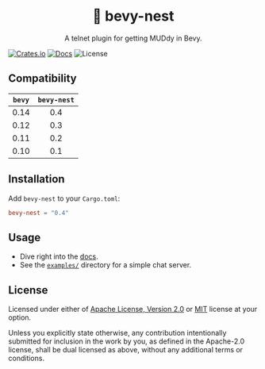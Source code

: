 <div align="center">
  <h1>🪹 bevy-nest</h1>

  A telnet plugin for getting MUDdy in Bevy.
</div>

[![Crates.io](https://img.shields.io/crates/v/bevy-nest)](https://crates.io/crates/bevy-nest)
[![Docs](https://img.shields.io/docsrs/bevy-nest)](https://docs.rs/bevy-nest/latest/bevy_nest/)
![License](https://img.shields.io/crates/l/bevy_nest)

## Compatibility

| `bevy` | `bevy-nest` |
| :----: | :---------: |
|  0.14  |     0.4     |
|  0.12  |     0.3     |
|  0.11  |     0.2     |
|  0.10  |     0.1     |

## Installation

Add `bevy-nest` to your `Cargo.toml`:

```toml
bevy-nest = "0.4"
```

## Usage

- Dive right into the [docs](https://docs.rs/crate/bevy-nest).
- See the [`examples/`](https://github.com/its-danny/bevy-nest/blob/main/examples) directory for a simple chat server.

## License

Licensed under either of [Apache License, Version 2.0](https://github.com/its-danny/bevy-nest/blob/main/LICENSE-APACHE)
or [MIT](https://github.com/its-danny/bevy-nest/blob/main/LICENSE-MIT) license at your option.

Unless you explicitly state otherwise, any contribution intentionally submitted for
inclusion in the work by you, as defined in the Apache-2.0 license, shall be dual licensed
as above, without any additional terms or conditions.
